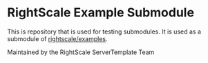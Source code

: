 # RightScale Example Submodule
This is repository that is used for testing submodules. It is used as a
submodule of [rightscale/examples](https://github.com/rightscale/examples).

Maintained by the RightScale ServerTemplate Team

